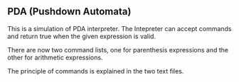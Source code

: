 ## PDA (Pushdown Automata)

This is a simulation of PDA interpreter. The Intepreter can accept commands and return true when the given expression is valid.

There are now two command lists, one for parenthesis expressions and the other for arithmetic expressions.

The principle of commands is explained in the two text files.
